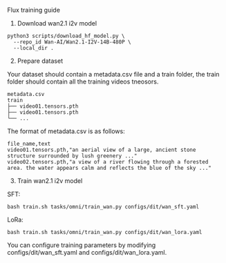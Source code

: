 Flux training guide

1. Download wan2.1 i2v model

```shell
python3 scripts/download_hf_model.py \
  --repo_id Wan-AI/Wan2.1-I2V-14B-480P \
  --local_dir .
```

2. Prepare dataset

Your dataset should contain a metadata.csv file and a train folder, the train folder should contain all the training videos tneosors.

```shell
metadata.csv
train
├── video01.tensors.pth
├── video01.tensors.pth
└── ...
```

The format of metadata.csv is as follows:
```shell
file_name,text
video01.tensors.pth,"an aerial view of a large, ancient stone structure surrounded by lush greenery ..."
video02.tensors.pth,"a view of a river flowing through a forested area. the water appears calm and reflects the blue of the sky ..."
```

3. Train wan2.1 i2v model

SFT:

```
bash train.sh tasks/omni/train_wan.py configs/dit/wan_sft.yaml
```

LoRa:
```
bash train.sh tasks/omni/train_wan.py configs/dit/wan_lora.yaml
```

You can configure training parameters by modifying configs/dit/wan_sft.yaml and configs/dit/wan_lora.yaml.
